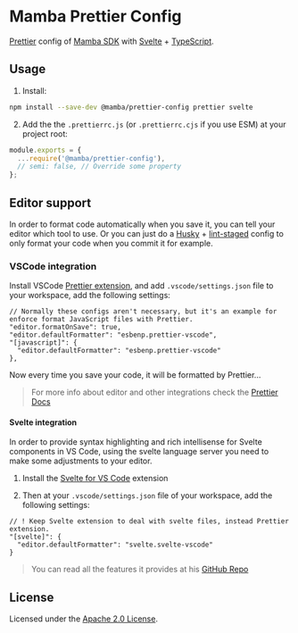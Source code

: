 #  Mamba Prettier Config

[Prettier](https://prettier.io/docs/en/index.html) config of
[Mamba SDK](https://mambasdk-docs.stone.com.br) with [Svelte](https://svelte.dev) + [TypeScript](https://www.typescriptlang.org).

## Usage

1. Install:

```bash
npm install --save-dev @mamba/prettier-config prettier svelte
```

2. Add the the `.prettierrc.js` (or `.prettierrc.cjs` if you use ESM) at your project root:

```js
module.exports = {
  ...require('@mamba/prettier-config'),
  // semi: false, // Override some property
};
```

## Editor support

In order to format code automatically when you save it, you can tell your editor which tool to use.
Or you can just do a [Husky](https://github.com/typicode/husky) +
[lint-staged](https://github.com/okonet/lint-staged) config to only format your code when you commit
it for example.

### VSCode integration

Install VSCode
[Prettier extension](https://marketplace.visualstudio.com/items?itemName=esbenp.prettier-vscode),
and add `.vscode/settings.json` file to your workspace, add the following settings:

```json5
// Normally these configs aren't necessary, but it's an example for enforce format JavaScript files with Prettier.
"editor.formatOnSave": true,
"editor.defaultFormatter": "esbenp.prettier-vscode",
"[javascript]": {
  "editor.defaultFormatter": "esbenp.prettier-vscode"
},
```

Now every time you save your code, it will be formatted by Prettier...

> For more info about editor and other integrations check the
> [Prettier Docs ](https://prettier.io/docs/en/editors.html)

#### Svelte integration

In order to provide syntax highlighting and rich intellisense for Svelte components in VS Code,
using the svelte language server you need to make some adjustments to your editor.

1. Install the
   [Svelte for VS Code](https://marketplace.visualstudio.com/items?itemName=svelte.svelte-vscode)
   extension

2. Then at your `.vscode/settings.json` file of your workspace, add the following settings:

```json5
// ! Keep Svelte extension to deal with svelte files, instead Prettier extension.
"[svelte]": {
  "editor.defaultFormatter": "svelte.svelte-vscode"
}
```

> You can read all the features it provides at his
> [GitHub Repo](https://github.com/sveltejs/language-tools/tree/master/packages/svelte-vscode)

## License

Licensed under the [Apache 2.0 License](/LICENSE).
